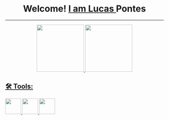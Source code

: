 <h1 align="center">Welcome! <a href="https://www.linkedin.com/in/lucaspontesfx" target="_blank">I am Lucas </a>Pontes</h1>
<p> </p>
<hr />
<div align="center">
  <a href="https://github.com/lucaspontesfx">
  <img height="150em" src="https://github-readme-stats.vercel.app/api?username=lucaspontesfx&show_icons=true&theme=tokyonight&include_all_commits=true&count_private=true"/>
  <img height="150em" src="https://github-readme-stats.vercel.app/api/top-langs/?username=lucaspontesfx&layout=compact&langs_count=7&theme=tokyonight"/>
</div>
  
## 🛠️ Tools:
<p align="left">
  <img src="https://cdn.jsdelivr.net/gh/devicons/devicon/icons/c/c-original.svg" width="50" height="50"/>
  <img src="https://cdn.jsdelivr.net/gh/devicons/devicon/icons/vim/vim-original.svg" width="50" height="50"/>
  <img src="https://cdn.jsdelivr.net/gh/devicons/devicon/icons/vscode/vscode-original.svg" width="50" height="50"/>
</p>



